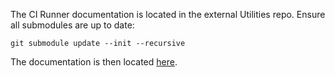 <!--
 SPDX-FileCopyrightText: Copyright (c) 2022-2023, NVIDIA CORPORATION & AFFILIATES. All rights reserved.
 SPDX-License-Identifier: Apache-2.0

 Licensed under the Apache License, Version 2.0 (the "License");
 you may not use this file except in compliance with the License.
 You may obtain a copy of the License at

 http://www.apache.org/licenses/LICENSE-2.0

 Unless required by applicable law or agreed to in writing, software
 distributed under the License is distributed on an "AS IS" BASIS,
 WITHOUT WARRANTIES OR CONDITIONS OF ANY KIND, either express or implied.
 See the License for the specific language governing permissions and
 limitations under the License.
-->

The CI Runner documentation is located in the external Utilities repo. Ensure all submodules are up to date:

```
git submodule update --init --recursive
```

The documentation is then located [here](../../external/utilities/ci/runner/README.md).

